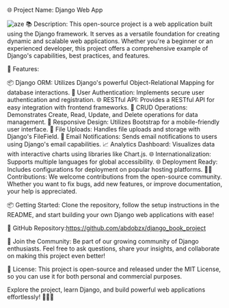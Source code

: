 🌐 Project Name: Django Web App

![aze](https://github.com/abdobzx/Django_Book/assets/61870589/40f238a2-70e3-4821-9a4f-3d90730fd73b)
📚 Description: This open-source project is a web application built using the Django framework. It serves as a versatile foundation for creating dynamic and scalable web applications. Whether you're a beginner or an experienced developer, this project offers a comprehensive example of Django's capabilities, best practices, and features.

🔧 Features:


📦 Django ORM: Utilizes Django's powerful Object-Relational Mapping for database interactions.
🌟 User Authentication: Implements secure user authentication and registration.
🌐 RESTful API: Provides a RESTful API for easy integration with frontend frameworks.
📝 CRUD Operations: Demonstrates Create, Read, Update, and Delete operations for data management.
🚀 Responsive Design: Utilizes Bootstrap for a mobile-friendly user interface.
📂 File Uploads: Handles file uploads and storage with Django's FileField.
📧 Email Notifications: Sends email notifications to users using Django's email capabilities.
📈 Analytics Dashboard: Visualizes data with interactive charts using libraries like Chart.js.
🌐 Internationalization: Supports multiple languages for global accessibility.
🌐 Deployment Ready: Includes configurations for deployment on popular hosting platforms.
👨‍💻 Contributions: We welcome contributions from the open-source community. Whether you want to fix bugs, add new features, or improve documentation, your help is appreciated.

📦 Getting Started: Clone the repository, follow the setup instructions in the README, and start building your own Django web applications with ease!

🔗 GitHub Repository:https://github.com/abdobzx/django_book_project

🚀 Join the Community: Be part of our growing community of Django enthusiasts. Feel free to ask questions, share your insights, and collaborate on making this project even better!

📄 License: This project is open-source and released under the MIT License, so you can use it for both personal and commercial purposes.

Explore the project, learn Django, and build powerful web applications effortlessly! 🐍🌐🚀
